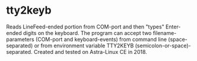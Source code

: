 # tty2keyb
Reads LineFeed-ended portion from COM-port and then "types" Enter-ended digits on the keyboard.
The program can accept two filename-parameters (COM-port and keyboard-events)
from command line (space-separated) or from environment variable TTY2KEYB
(semicolon-or-space)-separated.
Created and tested on Astra-Linux CE in 2018.

